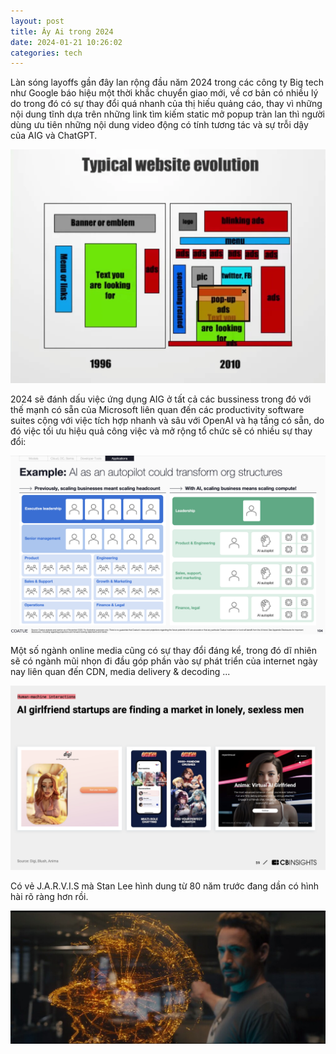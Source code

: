 ```yaml
---
layout: post
title: Ây Ai trong 2024 
date: 2024-01-21 10:26:02
categories: tech
---
```


Làn sóng layoffs gần đây lan rộng đầu năm 2024 trong các công ty Big tech như Google báo hiệu một thời khắc chuyển giao mới, về cơ bản có nhiều lý do trong đó có sự thay đổi quá nhanh của thị hiếu quảng cáo, thay vì những nội dung tĩnh dựa trên những link tìm kiếm static mở popup tràn lan thì người dùng ưu tiên những nội dung video động có tính tương tác và sự trỗi dậy của AIG và ChatGPT.

<img src="https://raw.githubusercontent.com/vdchuyen/chuyen-vn/master/img/ads.webp" />

2024 sẽ đánh dấu việc ứng dụng AIG ở tất cả các bussiness trong đó với thế mạnh có sẵn của Microsoft liên quan đến các productivity software suites cộng với việc tích hợp nhanh và sâu với OpenAI và hạ tầng có sẵn, do đó việc tối ưu hiệu quả công việc và mở rộng tổ chức sẽ có nhiều sự thay đổi:

<img src="https://raw.githubusercontent.com/vdchuyen/chuyen-vn/master/img/coatue-org.png" />

Một số ngành online media cũng có sự thay đổi đáng kể, trong đó dĩ nhiên sẽ có ngành mũi nhọn đi đầu góp phần vào sự phát triển của internet ngày nay liên quan đến CDN, media delivery & decoding ...

<img src="https://raw.githubusercontent.com/vdchuyen/chuyen-vn/master/img/aigf.png" />

Có vẻ J.A.R.V.I.S mà Stan Lee hình dung từ 80 năm trước đang dần có hình hài rõ ràng hơn rồi. 

<img src="https://raw.githubusercontent.com/vdchuyen/chuyen-vn/master/img/jarvis.jpeg" />
